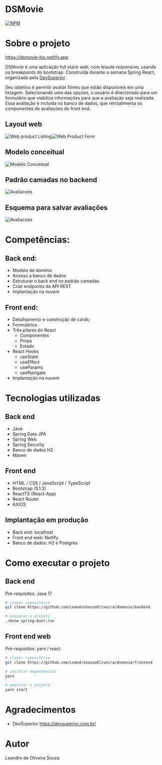 # DSMovie
[![NPM](https://img.shields.io/npm/l/react)](https://github.com/LeandroOliveiraSouza/DSMovie/blob/main/LICENSE) 

# Sobre o projeto
https://dsmovie-los.netlify.app

DSMovie é uma aplicação full stack web, com leiaute responsivo, usando os breakpoints do bootstrap. Construída durante a semana Spring React, organizado pela [DevSuperior](https://devsuperior.com "Site da DevSuperior").

Seu objetivo é permitir avaliar filmes que estão disponíveis em uma listagem. Selecionando uma das opções, o usuário é direcionado para um formulário que viabiliza informações para que a avaliação seja realizada. Essa avaliação é incluída no banco de dados, que retroalimenta os componentes de avaliações do front end.

## Layout web
![Web product Listing](https://github.com/LeandroOliveiraSouza/assets/blob/main/dsmovie-listing.png)![Web Product Form](https://github.com/LeandroOliveiraSouza/assets/blob/main/dsmovie-form.png)

## Modelo conceitual
![Modelo Conceitual](https://github.com/LeandroOliveiraSouza/assets/blob/main/modelo-dominio.png)

## Padrão camadas no backend
![Avaliacoes](https://github.com/LeandroOliveiraSouza/assets/blob/main/backend-camadas.png)

## Esquema para salvar avaliações
![Avaliacoes](https://github.com/LeandroOliveiraSouza/assets/blob/main/salvar-avaliacao.png)

# Competências:
## Back end:
- Modelo de domínio
- Acesso a banco de dados
- Estruturar o back end no padrão camadas
- Criar endpoints da API REST
- Implantação na nuvem

## Front end:
- Detalhamento e construção de cards;
- Formulários
- Três pilares do React
  - Componentes
  - Props
  - Estado
- React Hooks
  - useState
  - useEffect
  - useParams
  - useNavigate
- Implantação na nuvem

# Tecnologias utilizadas
## Back end
- Java
- Spring Data JPA
- Spring Web
- Spring Security
- Banco de dados H2
- Maven
## Front end
- HTML / CSS / JavaScript / TypeScript
- Bootstrap (5.1.3)
- ReactTS (React-App)
- React Router
- AXIOS

## Implantação em produção
- Back end: localhost
- Front end web: Netlify
- Banco de dados: H2 e Postgres

# Como executar o projeto

## Back end
Pré-requisitos: Java 17

```bash
# clonar repositório
git clone https://github.com/LeandroSouzaOliveira/dsmovie/backend

# executar o projeto
./mvnw spring-boot:run
```

## Front end web
Pré-requisitos: yarn / react

```bash
# clonar repositório
git clone https://github.com/LeandroSouzaOliveira/dsmovie/frontend

# instalar dependências
yarn

# executar o projeto
yarn start
```

# Agradecimentos
- DevSuperior https://devsuperior.com.br/

# Autor
Leandro de Oliveira Souza

